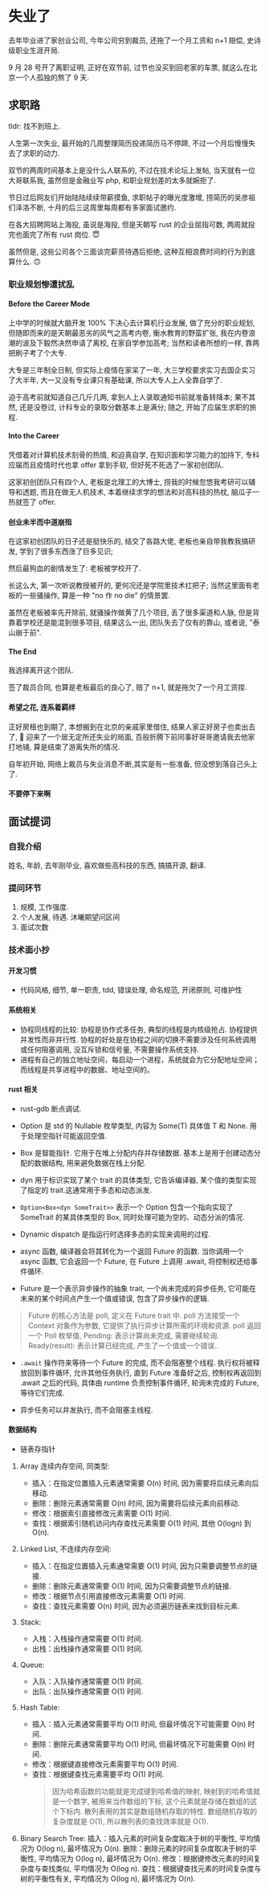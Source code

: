 # 失业了

去年毕业进了家创业公司, 今年公司穷到裁员, 还拖了一个月工资和 n+1 赔偿, 史诗级职业生涯开局.

9 月 28 号开了离职证明, 正好在双节前, 过节也没买到回老家的车票, 就这么在北京一个人孤独的熬了 9 天.

## 求职路

tldr: 找不到班上.

人生第一次失业, 最开始的几周整理简历投递简历马不停蹄, 不过一个月后慢慢失去了求职的动力.

双节的两周时间基本上是没什么人联系的, 不过在技术论坛上发帖, 当天就有一位大哥联系我, 虽然但是金融业写 php, 和职业规划差的太多就婉拒了.

节日过后网友们开始陆陆续续带薪摸鱼, 求职帖子的曝光度激增, 捞简历的吴彦祖们泽洛不断, 十月的后三这周里每周都有多家面试邀约.

在各大招聘网站上海投, 虽说是海投, 但是天朝写 rust 的企业屈指可数, 两周就投完也面完了所有 rust 岗位. 😇

虽然但是, 这些公司各个三面谈完薪资待遇后拒绝, 这种互相浪费时间的行为到底算什么. 🙃

### 职业规划惨遭扰乱

#### Before the Career Mode

上中学的时候就大脑开发 100% 下决心去计算机行业发展, 做了充分的职业规划, 但随即而来的是天朝最恶劣的风气之高考内卷, 衡水教育的野蛮扩张, 我在内卷浪潮的波及下毅然决然申请了离校, 在家自学参加高考; 当然和读者所想的一样, 靠两把刷子考了个大专.

大专是三年制全日制, 但实际上疫情在家呆了一年, 大三学校要求实习去国企实习了大半年, 大一又没有专业课只有基础课, 所以大专人上人全靠自学了.

迫于高考前就知道自己几斤几两, 拿到人上人录取通知书前就准备转降本; 果不其然, 还是没卷过, 计科专业的录取分数基本上是满分; 随之, 开始了应届生求职的旅程.

#### Into the Career

凭借着对计算机技术刻骨的热情, 和迫真自学, 在知识面和学习能力的加持下, 专科应届而且疫情时代也拿 offer 拿到手软, 但好死不死选了一家初创团队.

这家初创团队只有四个人, 老板是北理工的大博士, 捞我的时候忽悠我考研可以辅导和透题, 而且在做无人机技术, 本着继续求学的想法和对高科技的热枕, 脑瓜子一热就签了 offer.

#### 创业未半而中道崩殂

在这家初创团队的日子还是挺快乐的, 结交了各路大佬, 老板也亲自带我教我搞研发, 学到了很多东西涨了巨多见识;

然后最狗血的剧情发生了: 老板被学校开了.

长这么大, 第一次听说教授被开的, 更何况还是学院里技术扛把子; 当然这里面有老板的一些骚操作, 算是一种 "no 作 no die" 的情景罢.

虽然在老板被率先开除前, 就骚操作做黄了几个项目, 丢了很多渠道和人脉, 但是背靠着学校还是能混到很多项目, 结果这么一出, 团队失去了仅有的靠山, 或者说, "泰山崩于前".

#### The End

我选择离开这个团队.

签了裁员合同, 也算是老板最后的良心了, 赔了 n+1, 就是拖欠了一个月工资捏.

#### 希望之花, 连系着羁绊

正好房租也到期了, 本想搬到在北京的亲戚家里借住, 结果人家正好房子也卖出去了, 🤤 迎来了一个居无定所还失业的局面, 百般折腾下前同事好哥哥邀请我去他家打地铺, 算是结束了游离失所的情况.

自年初开始, 网络上裁员与失业消息不断,其实是有一些准备, 但没想到落自己头上了.

#### 不要停下来啊

## 面试提词

### 自我介绍

姓名, 年龄, 去年刚毕业, 喜欢做些高科技的东西, 搞搞开源, 翻译.

### 提问环节

1. 规模, 工作强度.
2. 个人发展, 待遇. 沐曦期望问区间
3. 面试次数

### 技术面小抄

#### 开发习惯

- 代码风格, 细节, 单一职责, tdd, 错误处理, 命名规范, 开闭原则, 可维护性

#### 系统相关

- 协程同线程的比较: 协程是协作式多任务, 典型的线程是内核级抢占. 协程提供并发性而非并行性. 协程的好处是在协程之间的切换不需要涉及任何系统调用或任何阻塞调用, 没互斥锁和信号量, 不需要操作系统支持.
- 进程有自己的独立地址空间，每启动一个进程，系统就会为它分配地址空间；而线程是共享进程中的数据、地址空间的。

#### rust 相关

- rust-gdb 断点调试.

- Option 是 std 的 Nullable 枚举类型, 内容为 Some(T) 具体值 T 和 None. 用于处理空指针可能返回空值.

- Box 是智能指针. 它用于在堆上分配内存并存储数据. 基本上是用于创建动态分配的数据结构, 用来避免数据在栈上分配.

- dyn 用于标识实现了某个 trait 的具体类型, 它告诉编译器, 某个值的类型实现了指定的 trait.这通常用于多态和动态派发.

- `Option<Box<dyn SomeTrait>>` 表示一个 Option 包含一个指向实现了 SomeTrait 的某具体类型的 Box, 同时处理可能为空的、动态分派的情况.

- Dynamic dispatch 是指运行时选择多态的实现来调用的过程.

- async 函数, 编译器会将其转化为一个返回 Future 的函数.
  当你调用一个 async 函数, 它会返回一个 Future, 在 Future 上调用 .await, 将控制权还给事件循环.

- Future 是一个表示异步操作的抽象 trait, 一个尚未完成的异步任务, 它可能在未来的某个时间点产生一个值或错误, 包含了异步操作的逻辑.

> Future 的核心方法是 poll, 定义在 Future trait 中.
> poll 方法接受一个 Context 对象作为参数, 它提供了执行异步计算所需的环境和资源.
> poll 返回一个 Poll 枚举值, Pending: 表示计算尚未完成, 需要继续轮询. Ready(result): 表示计算已经完成, 产生了一个值或一个错误..

- `.await` 操作符来等待一个 Future 的完成, 而不会阻塞整个线程. 执行权将被释放回到事件循环, 允许其他任务执行, 直到 Future 准备好之后, 控制权再返回到 .await 之后的代码, 具体由 runtime 负责控制事件循环, 轮询未完成的 Future, 等待它们完成.

- 异步任务可以并发执行, 而不会阻塞主线程.

#### 数据结构

- 链表存指针

1. Array 连续内存空间, 同类型:

   - 插入：在指定位置插入元素通常需要 O(n) 时间, 因为需要将后续元素向后移动.
   - 删除：删除元素通常需要 O(n) 时间, 因为需要将后续元素向前移动.
   - 修改：根据索引直接修改元素需要 O(1) 时间.
   - 查找：根据索引随机访问内存查找元素需要 O(1) 时间, 其他 O(logn) 到 O(n).

2. Linked List, 不连续内存空间:

   - 插入：在指定位置插入元素通常需要 O(1) 时间, 因为只需要调整节点的链接.
   - 删除：删除元素通常需要 O(1) 时间, 因为只需要调整节点的链接.
   - 修改：根据节点引用直接修改元素需要 O(1) 时间.
   - 查找：查找元素需要 O(n) 时间, 因为必须遍历链表来找到目标元素.

3. Stack:

   - 入栈：入栈操作通常需要 O(1) 时间.
   - 出栈：出栈操作通常需要 O(1) 时间.

4. Queue:

   - 入队：入队操作通常需要 O(1) 时间.
   - 出队：出队操作通常需要 O(1) 时间.

5. Hash Table:

   - 插入：插入元素通常需要平均 O(1) 时间, 但最坏情况下可能需要 O(n) 时间.
   - 删除：删除元素通常需要平均 O(1) 时间, 但最坏情况下可能需要 O(n) 时间.
   - 修改：根据键直接修改元素需要平均 O(1) 时间.
   - 查找：根据键查找元素需要平均 O(1) 时间.
     > 因为哈希函数的功能就是完成键到哈希值的映射, 映射到的哈希值就是一个数字, 被用来当作数组的下标, 这个元素就是存储在数组的这个下标内. 散列表用的其实是数组随机存取的特性. 数组随机存取的复杂度就是 O(1), 所以散列表的查找效率就是 O(1).

6. Binary Search Tree:
   插入：插入元素的时间复杂度取决于树的平衡性, 平均情况为 O(log n), 最坏情况为 O(n).
   删除：删除元素的时间复杂度取决于树的平衡性, 平均情况为 O(log n), 最坏情况为 O(n).
   修改：根据键修改元素的时间复杂度与查找类似, 平均情况为 O(log n).
   查找：根据键查找元素的时间复杂度与树的平衡性有关, 平均情况为 O(log n), 最坏情况为 O(n).
